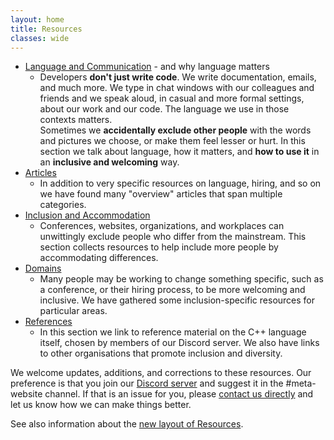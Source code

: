 ```yaml
---
layout: home
title: Resources
classes: wide
---
```


* [Language and Communication](/resources/language/) - and why language matters
    * Developers **don't just write code**. We write documentation, emails, and much more. We type in chat windows with our colleagues and friends and we speak aloud, in casual and more formal settings, about our work and our code. The language we use in those contexts matters.   
    Sometimes we **accidentally exclude other people** with the words and pictures we choose, or make them feel lesser or hurt. In this section we talk about language, how it matters, and **how to use it** in an **inclusive and welcoming** way.
* [Articles](/resources/articles/)
  * In addition to very specific resources on language, hiring, and so on we have found many "overview" articles that span multiple categories.
* [Inclusion and Accommodation](/resources/inclusion/)
    * Conferences, websites, organizations, and workplaces can unwittingly exclude people who differ from the mainstream. This section collects resources to help include more people by accommodating differences.
* [Domains](/resources/domains/)
    * Many people may be working to change something specific, such as a conference, or their hiring process, to be more welcoming and inclusive. We have gathered some inclusion-specific resources for particular areas.
* [References](/resources/references/)
  * In this section we link to reference material on the C++ language itself, chosen by members of our Discord server. We also have links to other organisations that promote inclusion and diversity. 

We welcome updates, additions, and corrections to these resources. Our preference is that you join our [Discord server](/discord/) and suggest it in the #meta-website channel. If that is an issue for you, please [contact us directly](/#how-can-we-be-contacted) and let us know how we can make things better.

See also information about the [new layout of Resources](/resources/new_layout/). 